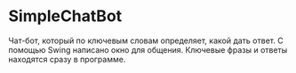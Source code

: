 # SimpleChatBot
<p>
  Чат-бот, который по ключевым словам определяет, какой дать ответ.
  С помощью Swing написано окно для общения.
  Ключевые фразы и ответы находятся сразу в программе.
</p>
